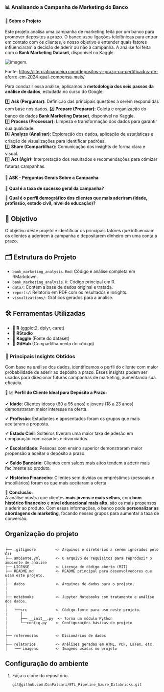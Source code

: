 ### 📊 **Analisando a Campanha de Marketing do Banco**  

#### 📌 **Sobre o Projeto**  

Este projeto analisa uma campanha de marketing feita por um banco para promover depósitos a prazo. O banco usou ligações telefônicas para entrar em contato com os clientes, e nosso objetivo é entender quais fatores influenciaram a decisão de aderir ou não à campanha. A análise foi feita com o **Bank Marketing Dataset**, disponível no Kaggle. 

![imagem](imagens/depósito_a_prazo.PNG).

Fonte: https://literciafinanceira.com/depositos-a-prazo-ou-certificados-de-aforro-em-2024-qual-compensa-mais/



Para conduzir essa análise, aplicamos a **metodologia dos seis passos da análise de dados**, estudada no curso do Google:  

1️⃣ **Ask (Perguntar):** Definição das principais questões a serem respondidas com base nos dados.
2️⃣ **Prepare (Preparar):** Coleta e organização do banco de dados **Bank Marketing Dataset**, disponível no Kaggle.  
3️⃣ **Process (Processar):** Limpeza e transformação dos dados para garantir sua qualidade.  
4️⃣ **Analyze (Analisar):** Exploração dos dados, aplicação de estatísticas e criação de visualizações para identificar padrões.  
5️⃣ **Share (Compartilhar):** Comunicação dos insights de forma clara e visual.  
6️⃣ **Act (Agir):** Interpretação dos resultados e recomendações para otimizar futuras campanhas.  

#### 🔎 **ASK - Perguntas Gerais Sobre a Campanha**  

📌 **Qual é a taxa de sucesso geral da campanha?**  

📌 **Qual é o perfil demográfico dos clientes que mais aderiram (idade, profissão, estado civil, nível de educação)?**  
 
## 📌 Objetivo
O objetivo deste projeto é identificar os principais fatores que influenciam os clientes a aderirem à campanha e depositarem dinheiro em uma conta a prazo.

## 🗂 Estrutura do Projeto

- `bank_marketing_analysis.Rmd`: Código e análise completa em RMarkdown.
- `bank_marketing_analysis.R`: Código principal em R.
- `data/`: Contém a base de dados original e tratada.
- `reports/`: Relatório em PDF com os resultados e insights.
- `visualizations/`: Gráficos gerados para a análise.

## 🛠 Ferramentas Utilizadas

- 📌 **R** (ggplot2, dplyr, caret)
- 📌 **RStudio**
- 📌 **Kaggle** (Fonte do dataset)
- 📌 **GitHub** (Compartilhamento do código)

### 📌 **Principais Insights Obtidos**  

Com base na análise dos dados, identificamos o perfil do cliente com maior probabilidade de aderir ao depósito a prazo. Esses insights podem ser usados para direcionar futuras campanhas de marketing, aumentando sua eficácia.  

📌 **📈 Perfil do Cliente Ideal para Depósito a Prazo:**  

✔ **Idade**: Clientes idosos (60 a 95 anos) e jovens (18 a 23 anos) demonstraram maior interesse na oferta.  

✔ **Profissão**: Estudantes e aposentados foram os grupos que mais aceitaram a proposta.  

✔ **Estado Civil**: Solteiros tiveram uma maior taxa de adesão em comparação com casados e divorciados.  

✔ **Escolaridade**: Pessoas com ensino superior demonstraram maior propensão a aceitar o depósito a prazo.  

✔ **Saldo Bancário**: Clientes com saldos mais altos tendem a aderir mais facilmente ao produto.  

✔ **Histórico Financeiro**: Clientes sem dívidas ou empréstimos (pessoais e imobiliários) foram os que mais aceitaram a oferta.  

🔎 **Conclusão:**  
A análise mostra que clientes **mais jovens e mais velhos**, com **bom histórico financeiro** e **nível educacional mais alto**, são os mais propensos a aderir ao produto. Com essas informações, o banco pode **personalizar as abordagens de marketing**, focando nesses grupos para aumentar a taxa de conversão. 


## Organização do projeto

```

├── .gitignore         <- Arquivos e diretórios a serem ignorados pelo Git
├── ambiente.yml       <- O arquivo de requisitos para reproduzir o ambiente de análise
├── LICENSE            <- Licença de código aberto (MIT)
├── README.md          <- README principal para desenvolvedores que usam este projeto.
|
├── dados              <- Arquivos de dados para o projeto.
|
|
├── notebooks          <- Jupyter Notebooks com tratamento e análise dos dados.
│
|   └──src             <- Código-fonte para uso neste projeto.
|      │
|      ├── __init__.py  <- Torna um módulo Python
|      └──config.py    <- Configurações básicas do projeto
|    
|
├── referencias        <- Dicionários de dados
|
├── relatorios         <- Análises geradas em HTML, PDF, LaTeX, etc.
│   └── imagens        <- Imagens usadas no projeto
```

## Configuração do ambiente

1. Faça o clone do repositório.

    ```bash
    git@github.com:DanFalcari/ETL_Pipeline_Azure_Databricks.git
    ```

